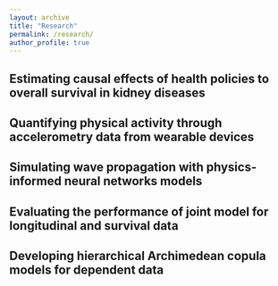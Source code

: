```yaml
---
layout: archive
title: "Research"
permalink: /research/
author_profile: true
---
```



Estimating causal effects of health policies to overall survival in kidney diseases
---	


Quantifying physical activity through accelerometry data from wearable devices
---	


Simulating wave propagation with physics-informed neural networks models  
---	


Evaluating the performance of joint model for longitudinal and survival data
---	


Developing hierarchical Archimedean copula models for dependent data
---	

